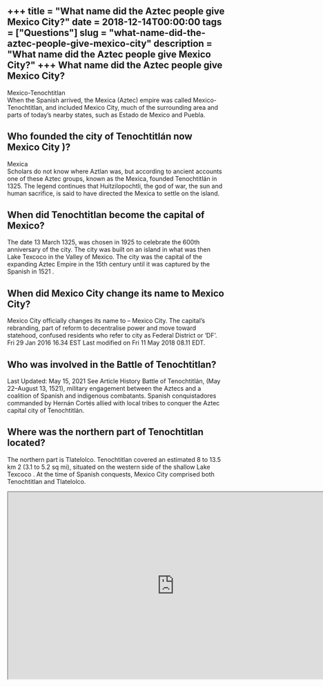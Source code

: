 +++
title = "What name did the Aztec people give Mexico City?"
date = 2018-12-14T00:00:00
tags = ["Questions"]
slug = "what-name-did-the-aztec-people-give-mexico-city"
description = "What name did the Aztec people give Mexico City?"
+++
What name did the Aztec people give Mexico City?
------------------------------------------------

Mexico-Tenochtitlan  
When the Spanish arrived, the Mexica (Aztec) empire was called Mexico-Tenochtitlan, and included Mexico City, much of the surrounding area and parts of today’s nearby states, such as Estado de Mexico and Puebla.

Who founded the city of Tenochtitlán now Mexico City )?
-------------------------------------------------------

Mexica  
Scholars do not know where Aztlan was, but according to ancient accounts one of these Aztec groups, known as the Mexica, founded Tenochtitlán in 1325. The legend continues that Huitzilopochtli, the god of war, the sun and human sacrifice, is said to have directed the Mexica to settle on the island.

When did Tenochtitlan become the capital of Mexico?
---------------------------------------------------

The date 13 March 1325, was chosen in 1925 to celebrate the 600th anniversary of the city. The city was built on an island in what was then Lake Texcoco in the Valley of Mexico. The city was the capital of the expanding Aztec Empire in the 15th century until it was captured by the Spanish in 1521 .

When did Mexico City change its name to Mexico City?
----------------------------------------------------

Mexico City officially changes its name to – Mexico City. The capital’s rebranding, part of reform to decentralise power and move toward statehood, confused residents who refer to city as Federal District or ‘DF’. Fri 29 Jan 2016 16.34 EST Last modified on Fri 11 May 2018 08.11 EDT.

Who was involved in the Battle of Tenochtitlan?
-----------------------------------------------

Last Updated: May 15, 2021 See Article History Battle of Tenochtitlán, (May 22–August 13, 1521), military engagement between the Aztecs and a coalition of Spanish and indigenous combatants. Spanish conquistadores commanded by Hernán Cortés allied with local tribes to conquer the Aztec capital city of Tenochtitlán.

Where was the northern part of Tenochtitlan located?
----------------------------------------------------

The northern part is Tlatelolco. Tenochtitlan covered an estimated 8 to 13.5 km 2 (3.1 to 5.2 sq mi), situated on the western side of the shallow Lake Texcoco . At the time of Spanish conquests, Mexico City comprised both Tenochtitlan and Tlatelolco.

<iframe allow="accelerometer; autoplay; clipboard-write; encrypted-media; gyroscope; picture-in-picture" allowfullscreen="" class="__youtube_prefs__  epyt-is-override  no-lazyload" data-no-lazy="1" data-origheight="433" data-origwidth="770" data-skipgform_ajax_framebjll="" height="433" id="_ytid_94116" loading="lazy" src="https://www.youtube.com/embed/QmQGNYAGZh4?enablejsapi=1&autoplay=0&cc_load_policy=0&cc_lang_pref=&iv_load_policy=1&loop=0&modestbranding=0&rel=1&fs=1&playsinline=0&autohide=2&theme=dark&color=red&controls=1&" title="YouTube player" width="770"></iframe>